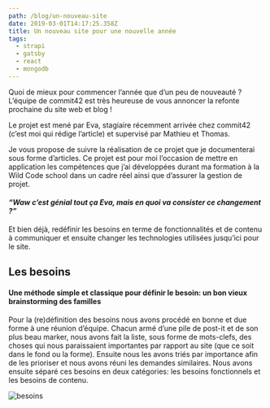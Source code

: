 ```yaml
---
path: /blog/un-nouveau-site
date: 2019-03-01T14:17:25.358Z
title: Un nouveau site pour une nouvelle année
tags:
  - strapi
  - gatsby
  - react
  - mongodb
---
```

Quoi de mieux pour commencer l’année que d’un peu de nouveauté ? L’équipe de commit42 est très heureuse de vous annoncer la refonte prochaine du site web et blog ! 

Le projet est mené par Eva, stagiaire récemment arrivée chez commit42 (c’est moi qui rédige l’article) et supervisé par Mathieu et Thomas. 

Je vous propose de suivre la réalisation de ce projet que je documenterai sous forme d’articles. Ce projet est pour moi l’occasion de mettre en application les compétences que j’ai développées durant ma formation à la Wild Code school dans un cadre réel ainsi que d’assurer la gestion de projet.

#### _“Waw c’est génial tout ça Eva, mais en quoi va consister ce changement ?”_

Et bien déjà, redéfinir les besoins en terme de fonctionnalités et de contenu à communiquer et ensuite changer les technologies utilisées jusqu’ici pour le site. 

## Les besoins

#### Une méthode simple et classique pour définir le besoin: un bon vieux brainstorming des familles

Pour la (re)définition des besoins nous avons procédé en bonne et due forme à une réunion d’équipe. Chacun armé d’une pile de post-it et de son plus beau marker, nous avons fait la liste, sous forme de mots-clefs, des choses qui nous paraissaient importantes par rapport au site (que ce soit dans le fond ou la forme). Ensuite nous les avons triés par importance afin de les prioriser et nous avons réuni les demandes similaires. Nous avons ensuite séparé ces besoins en deux catégories: les besoins fonctionnels et les besoins de contenu.

![besoins](/assets/schema-besoins.png "Schéma besoins c42")
